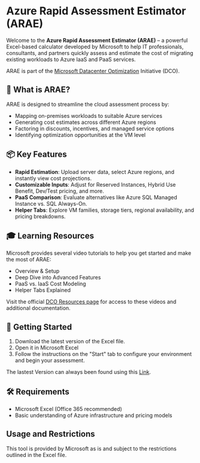 # Azure Rapid Assessment Estimator (ARAE)
Welcome to the **Azure Rapid Assessment Estimator (ARAE)** – a powerful Excel-based calculator developed by Microsoft to help IT professionals, consultants, and partners quickly assess and estimate the cost of migrating existing workloads to Azure IaaS and PaaS services.

ARAE is part of the [Microsoft Datacenter Optimization](https://dco.microsoft.com/Default.aspx) Initiative (DCO).

## 🚀 What is ARAE?
ARAE is designed to streamline the cloud assessment process by:

- Mapping on-premises workloads to suitable Azure services
- Generating cost estimates across different Azure regions
- Factoring in discounts, incentives, and managed service options
- Identifying optimization opportunities at the VM level

## 📦 Key Features
- **Rapid Estimation**: Upload server data, select Azure regions, and instantly view cost projections.
- **Customizable Inputs**: Adjust for Reserved Instances, Hybrid Use Benefit, Dev/Test pricing, and more.
- **PaaS Comparison**: Evaluate alternatives like Azure SQL Managed Instance vs. SQL Always-On.
- **Helper Tabs**: Explore VM families, storage tiers, regional availability, and pricing breakdowns.

## 🎓 Learning Resources
Microsoft provides several video tutorials to help you get started and make the most of ARAE:
- Overview & Setup
- Deep Dive into Advanced Features
- PaaS vs. IaaS Cost Modeling
- Helper Tabs Explained

Visit the official [DCO Resources page](https://dco.microsoft.com/Resources.aspx) for access to these videos and additional documentation.

## 📁 Getting Started
1. Download the latest version of the Excel file.
2. Open it in Microsoft Excel 
3. Follow the instructions on the "Start" tab to configure your environment and begin your assessment.

The lastest Version can always been found using this [Link](https://aka.ms/AzRAE-MSRP).

## 🛠️ Requirements
- Microsoft Excel (Office 365 recommended)
- Basic understanding of Azure infrastructure and pricing models

## Usage and Restrictions
This tool is provided by Microsoft as is and subject to the restrictions outlined in the Excel file.